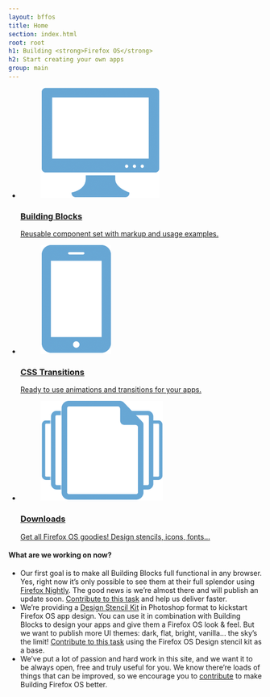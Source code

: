 ```yaml
---
layout: bffos
title: Home
section: index.html
root: root
h1: Building <strong>Firefox OS</strong>
h2: Start creating your own apps
group: main
---
```


<ul>
  <li id="building-blocks">
    <a class="cell" href="building-blocks">
      <figure>
        <img src="images/building_blocks.png" alt="Building Blocks" />
      </figure>
      <h3>Building Blocks</h3>
      <p>Reusable component set with markup and usage examples.</p>
    </a>
  </li>
  <li id="transitions">
    <a class="cell" href="transitions" >
      <figure>
        <img src="images/transitions.png" alt="Transitions" />
      </figure>
      <h3>CSS Transitions</h3>
      <p>Ready to use animations and transitions for your apps.</p>
    </a>
  </li>
  <li id="downloads">
    <a class="cell" href="downloads">
      <figure>
        <img src="images/downloads.png" alt="downloads" />
      </figure>
      <h3>Downloads</h3>
      <p>Get all Firefox OS goodies! Design stencils, icons, fonts...</p>
    </a>
  </li>
</ul>

#### What are we working on now?

* Our first goal is to make all Building Blocks full functional in any browser. Yes, right now it’s only possible to see them at their full splendor using [Firefox Nightly](http://nightly.mozilla.org/). The good news is we’re almost there and will publish an update soon. [Contribute to this task](https://github.com/buildingfirefoxos/Building-Blocks) and help us deliver faster.
* We’re providing a [Design Stencil Kit](https://mozilla.box.com/s/5ucf52a98q1rd20eu5lm) in Photoshop format to kickstart Firefox OS app design. You can use it in combination with Building Blocks to design your apps and give them a Firefox OS look & feel. But we want to publish more UI themes: dark, flat, bright, vanilla... the sky’s the limit! [Contribute to this task](https://github.com/buildingfirefoxos/UI-Components) using the Firefox OS Design stencil kit as a base.
* We’ve put a lot of passion and hard work in this site, and we want it to be always open, free and truly useful for you. We know there’re loads of things that can be improved, so we encourage you to [contribute](https://github.com/buildingfirefoxos/site) to make Building Firefox OS better.
